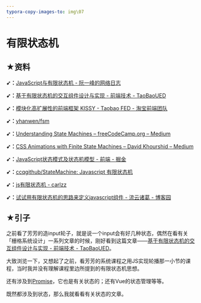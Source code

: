```yaml
---
typora-copy-images-to: img\07
---
```


# 有限状态机

## ★资料

**➹：**[JavaScript与有限状态机 - 阮一峰的网络日志](http://www.ruanyifeng.com/blog/2013/09/finite-state_machine_for_javascript.html)

**➹：**[基于有限状态机的交互组件设计与实现 - 前端技术 - TaoBaoUED](https://web.archive.org/web/20150618225404/http://ued.taobao.org/blog/2012/10/fsm/)

**➹：**[模块化高扩展性的前端框架 KISSY - Taobao FED - 淘宝前端团队](http://taobaofed.org/blog/2013/03/14/modularity-and-high-extensibility-fe-framework-kissy/)

**➹：**[yhanwen/fsm](https://github.com/yhanwen/fsm)

**➹：**[Understanding State Machines – freeCodeCamp.org – Medium](https://medium.com/free-code-camp/state-machines-basics-of-computer-science-d42855debc66)

**➹：**[CSS Animations with Finite State Machines – David Khourshid – Medium](https://medium.com/@DavidKPiano/css-animations-with-finite-state-machines-7d596bb2914a)

**➹：**[JavaScript状态模式及状态机模型 - 前端 - 掘金](https://juejin.im/entry/5ad95572518825671775d902)

**➹：**[ccqgithub/StateMachine: Javascript 有限状态机](https://github.com/ccqgithub/StateMachine)

**➹：**[js有限状态机 - carlzz](http://carlzz.cc/2017/11/01/%E6%9C%89%E9%99%90%E7%8A%B6%E6%80%81%E6%9C%BA/)

**➹：**[试试用有限状态机的思路来定义javascript组件 - 流云诸葛 - 博客园](https://www.cnblogs.com/lyzg/p/5058335.html)



## ★引子

之前看了芳芳的造input轮子，就是说一个input会有好几种状态，偶然在看有关「栅格系统设计」一系列文章的时候，刚好看到这篇文章——[基于有限状态机的交互组件设计与实现 - 前端技术 - TaoBaoUED](https://web.archive.org/web/20150618225404/http://ued.taobao.org/blog/2012/10/fsm/)。

大致浏览一下，又想起了之前，看芳芳的系统课程之用JS实现轮播那一小节的课程，当时我并没有理解课程里边所提到的有限状态机思想。

还有涉及到[Promise](http://es6.ruanyifeng.com/#docs/promise)，它也是有关状态的；还有Vue的状态管理等等。

既然都涉及到状态，那么我就看看有关状态的文章。



